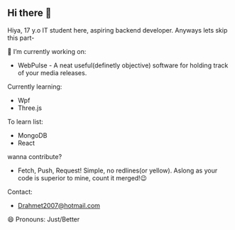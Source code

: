 ## Hi there 👋


Hiya, 17 y.o IT student here, aspiring backend developer. Anyways lets skip this part-

<!--
**Mech654/Mech654** is a ✨ _special_ ✨ repository because its `README.md` (this file) appears on your GitHub profile.

Here are some ideas to get you started:

- 🔭 I’m currently working on ...
- 🌱 I’m currently learning ...
- 👯 I’m looking to collaborate on ...
- 🤔 I’m looking for help with ...
- 💬 Ask me about ...
- 📫 How to reach me: ...
- 😄 Pronouns: ...
- ⚡ Fun fact: ...
-->

🔭 I’m currently working on:
  - WebPulse - A neat useful(definetly objective) software for holding track of your media releases.


Currently learning:
 - Wpf
 - Three.js

To learn list:
  - MongoDB
  - React

wanna contribute?
  - Fetch, Push, Request! Simple, no redlines(or yellow). Aslong as your code is superior to mine, count it merged!😉

Contact:
  - Drahmet2007@hotmail.com

😄 Pronouns: Just/Better
